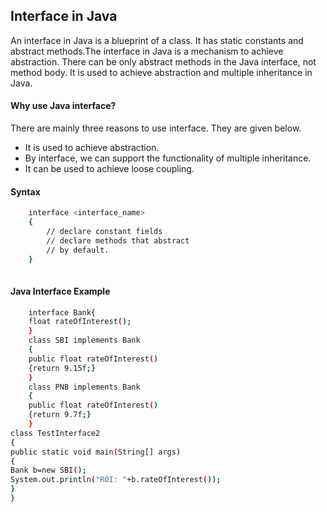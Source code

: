 ## Interface in Java
An interface in Java is a blueprint of a class. It has static constants and abstract methods.The interface in Java is a mechanism to achieve abstraction. There can be only abstract methods in the Java interface, not method body. It is used to achieve abstraction and multiple inheritance in Java.

#### Why use Java interface?
There are mainly three reasons to use interface. They are given below.
-	It is used to achieve abstraction.
-	By interface, we can support the functionality of multiple inheritance.
-	It can be used to achieve loose coupling.
#### Syntax

```sh
	interface <interface_name>
	{ 
	    // declare constant fields  
	    // declare methods that abstract   
	    // by default.  
	}
	
```

#### Java Interface Example


```sh
	interface Bank{  
	float rateOfInterest();  
	}  
	class SBI implements Bank
	{  
	public float rateOfInterest()
	{return 9.15f;}  
	}  
	class PNB implements Bank
	{  
	public float rateOfInterest()
	{return 9.7f;} 
	}  
class TestInterface2
{  
public static void main(String[] args)
{  
Bank b=new SBI();  
System.out.println("ROI: "+b.rateOfInterest());  
}
}

```

